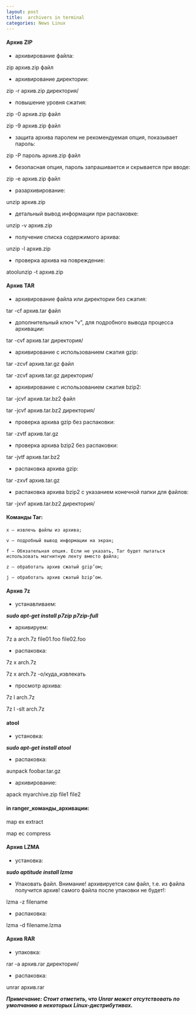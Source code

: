 ```yaml
---
layout: post
title:  archivers in terminal
categories: News Linux
---
```


#### **Архив ZIP**

- архивирование файла:

zip архив.zip файл

- архивирование директории:

zip -r архив.zip директория/

- повышение уровня сжатия:

zip -0 архив.zip файл

zip -9 архив.zip файл

- защита архива паролем
не рекомендуемая опция, показывает пароль:

zip -P пароль архив.zip файл

- безопасная опция, пароль запрашивается и скрывается при вводе:

zip -e архив.zip файл

- разархивирование:

unzip архив.zip

- детальный вывод информации при распаковке:

unzip -v архив.zip

- получение списка содержимого архива:

unzip -l архив.zip

- проверка архива на повреждение:

atoolunzip -t архив.zip

#### **Архив TAR**

- архивирование файла или директории без сжатия:

tar -cf архив.tar файл

- дополнительный ключ "v", для подробного вывода процесса архивации:

tar -cvf архив.tar директория/

- архивирование с использованием сжатия gzip:

tar -zcvf архив.tar.gz файл

tar -zcvf архив.tar.gz директория/

- архивирование с использованием сжатия bzip2:

tar -jcvf архив.tar.bz2 файл

tar -jcvf архив.tar.bz2 директория/

- проверка архива gzip без распаковки:

tar -zvtf архив.tar.gz

- проверка архива bzip2 без распаковки:

tar -jvtf архив.tar.bz2

- распаковка архива gzip:

tar -zxvf архив.tar.gz

- распаковка архива bzip2 с указанием конечной папки для файлов:

tar -jxvf архив.tar.bz2 директория/

#### **Команды Tar**:

    x — извлечь файлы из архива;
	
    v — подробный вывод информации на экран;
	
    f — Обязательная опция. Если не указать, Tar будет пытаться использовать магнитную ленту вместо файла;
	
    z — обработать архив сжатый gzip’ом;
	
    j — обработать архив сжатый bzip’ом.


#### **Архив 7z**

- устанавливаем:

***sudo apt-get install p7zip p7zip-full***

- архивируем:

7z a arch.7z file01.foo file02.foo

- распаковка:

7z x arch.7z

7z x arch.7z -o/куда_извлекать

- просмотр архива:

7z l arch.7z

7z l -slt arch.7z

#### **atool**

- установка:

***sudo apt-get install atool***

- распаковка:

aunpack foobar.tar.gz

- архивирование:

apack myarchive.zip file1 file2

#### **in ranger_команды_архивации**:

map ex extract

map ec compress

#### **Архив LZMA**

- установка:

***sudo aptitude install lzma***

- Упаковать файл. Внимание! архивируется сам файл,
т.е. из файла получится архив! самого файла после упаковки не будет!:

lzma -z filename

- распаковка:

lzma -d filename.lzma

#### **Архив RAR**

- упаковка:

rar -a архив.rar директория/
	
- распаковка:

unrar архив.rar

 ***Примечание: Стоит отметить, что Unrar может отсутствовать по умолчанию в некоторых 
 Linux-дистрибутивах.***
